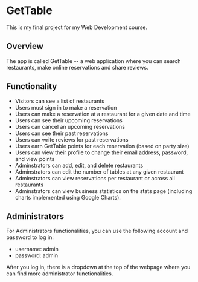 # GetTable

This is my final project for my Web Development course. 

## Overview

The app is called GetTable -- a web application where you can search restaurants, make online reservations and share reviews.


## Functionality

* Visitors can see a list of restaurants
* Users must sign in to make a reservation
* Users can make a reservation at a restaurant for a given date and time
* Users can see their upcoming reservations
* Users can cancel an upcoming reservations
* Users can see their past reservations
* Users can write reviews for past reservations
* Users earn GetTable points for each reservation (based on party size)
* Users can view their profile to change their email address, password, and view points
* Adminstrators can add, edit, and delete restaurants
* Adminstrators can edit the number of tables at any given restaurant
* Adminstrators can view reservations per restaurant or across all restaurants
* Adminstrators can view business statistics on the stats page (including charts implemented using Google Charts).

## Administrators

For Administrators functionalities, you can use the following account and password to log in:
- username: admin
- password: admin

After you log in, there is a dropdown at the top of the webpage where you can find more administrator functionalities.

